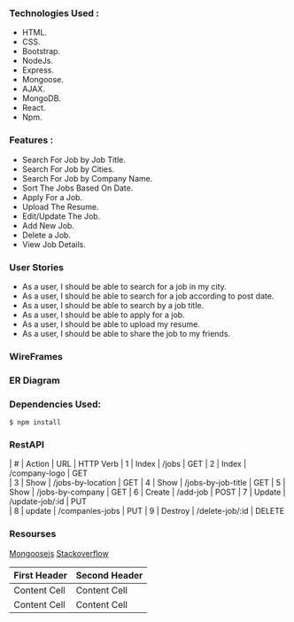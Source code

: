 ### Technologies Used :
- HTML.
- CSS.
- Bootstrap.
- NodeJs.
- Express.
- Mongoose.
- AJAX.
- MongoDB. 
- React.
- Npm. 

### Features :
- Search For Job by Job Title.
- Search For Job by Cities.
- Search For Job by Company Name.
- Sort The Jobs Based On Date.
- Apply For a Job.
- Upload The Resume.
- Edit/Update The Job.
- Add New Job.
- Delete a Job. 
- View Job Details.

### User Stories 
- As a user, I should be able to search for a job in my city. 
- As a user, I should be able to search for a job according to post date. 
- As a user, I should be able to search by a job title.
- As a user, I should be able to apply for a job. 
- As a user, I should be able to upload my resume.
- As a user, I should be able to share the job to my friends. 

### WireFrames

### ER Diagram

### Dependencies Used: 
`$ npm install`


### RestAPI 
|  # | Action  | URL  |  HTTP Verb 
|  1 |  Index | /jobs  |  GET 
|  2 |  Index |  /company-logo | GET  
|  3 |  Show | /jobs-by-location  | GET 
|  4 |  Show |  /jobs-by-job-title |  GET 
|  5 |  Show |  /jobs-by-company |  GET 
|  6 |  Create | /add-job  |  POST 
|  7 | Update  |  /update-job/:id | PUT  
|  8 | update  | /companies-jobs  | PUT
|  9 |  Destroy |  /delete-job/:id |  DELETE



### Resourses 
[Mongoosejs](https://mongoosejs.com/)
[Stackoverflow](https://stackoverflow.com/)


First Header  | Second Header
------------- | -------------
Content Cell  | Content Cell
Content Cell  | Content Cell 



